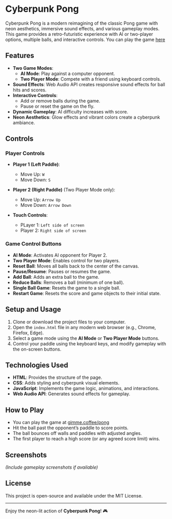 # Cyberpunk Pong

Cyberpunk Pong is a modern reimagining of the classic Pong game with neon aesthetics, immersive sound effects, and various gameplay modes. This game provides a retro-futuristic experience with AI or two-player options, multiple balls, and interactive controls. You can play the game [here](https://gimme.coffee/pong)

## Features

- **Two Game Modes**:
  - **AI Mode**: Play against a computer opponent.
  - **Two Player Mode**: Compete with a friend using keyboard controls.
- **Sound Effects**: Web Audio API creates responsive sound effects for ball hits and scores.
- **Interactive Controls**:
  - Add or remove balls during the game.
  - Pause or reset the game on the fly.
- **Dynamic Gameplay**: AI difficulty increases with score.
- **Neon Aesthetics**: Glow effects and vibrant colors create a cyberpunk ambiance.

## Controls

### Player Controls
- **Player 1 (Left Paddle)**:  
  - Move Up: `W`  
  - Move Down: `S`
  
- **Player 2 (Right Paddle)** (Two Player Mode only):  
  - Move Up: `Arrow Up`  
  - Move Down: `Arrow Down`
 
- **Touch Controls**:
  - PLayer 1: `Left side of screen`  
  - Player 2: `Right side of screen`

### Game Control Buttons
- **AI Mode**: Activates AI opponent for Player 2.
- **Two Player Mode**: Enables control for two players.
- **Reset Ball**: Moves all balls back to the center of the canvas.
- **Pause/Resume**: Pauses or resumes the game.
- **Add Ball**: Adds an extra ball to the game.
- **Reduce Balls**: Removes a ball (minimum of one ball).
- **Single Ball Game**: Resets the game to a single ball.
- **Restart Game**: Resets the score and game objects to their initial state.

## Setup and Usage

1. Clone or download the project files to your computer.
2. Open the `index.html` file in any modern web browser (e.g., Chrome, Firefox, Edge).
3. Select a game mode using the **AI Mode** or **Two Player Mode** buttons.
4. Control your paddle using the keyboard keys, and modify gameplay with the on-screen buttons.

## Technologies Used

- **HTML**: Provides the structure of the page.
- **CSS**: Adds styling and cyberpunk visual elements.
- **JavaScript**: Implements the game logic, animations, and interactions.
- **Web Audio API**: Generates sound effects for gameplay.

## How to Play

- You can play the game at [gimme.coffee/pong]([url](https://gimme.coffee/pong))
- Hit the ball past the opponent’s paddle to score points.
- The ball bounces off walls and paddles with adjusted angles.
- The first player to reach a high score (or any agreed score limit) wins.

## Screenshots
_(Include gameplay screenshots if available)_

## License

This project is open-source and available under the MIT License.

---

Enjoy the neon-lit action of **Cyberpunk Pong**! 🎮
